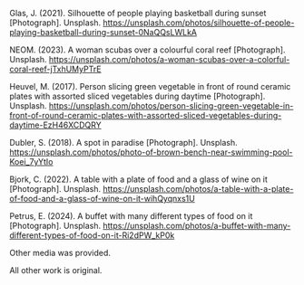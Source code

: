Glas, J. (2021). Silhouette of people playing basketball during sunset [Photograph]. Unsplash. https://unsplash.com/photos/silhouette-of-people-playing-basketball-during-sunset-0NaQQsLWLkA

NEOM. (2023). A woman scubas over a colourful coral reef [Photograph]. Unsplash. https://unsplash.com/photos/a-woman-scubas-over-a-colorful-coral-reef-jTxhUMyPTrE

Heuvel, M. (2017). Person slicing green vegetable in front of round ceramic plates with assorted sliced vegetables during daytime [Photograph]. Unsplash. https://unsplash.com/photos/person-slicing-green-vegetable-in-front-of-round-ceramic-plates-with-assorted-sliced-vegetables-during-daytime-EzH46XCDQRY

Dubler, S. (2018). A spot in paradise [Photograph]. Unsplash. https://unsplash.com/photos/photo-of-brown-bench-near-swimming-pool-Koei_7yYtIo

Bjork, C. (2022). A table with a plate of food and a glass of wine on it [Photograph]. Unsplash. https://unsplash.com/photos/a-table-with-a-plate-of-food-and-a-glass-of-wine-on-it-wihQyqnxs1U

Petrus, E. (2024). A buffet with many different types of food on it [Photograph]. Unsplash. https://unsplash.com/photos/a-buffet-with-many-different-types-of-food-on-it-Ri2dPW_kP0k

Other media was provided.

All other work is original. 
